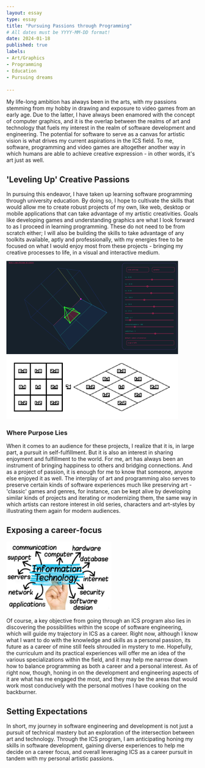 ```yaml
---
layout: essay
type: essay
title: "Pursuing Passions through Programming"
# All dates must be YYYY-MM-DD format!
date: 2024-01-18
published: true
labels:
- Art/Graphics
- Programming
- Education
- Pursuing dreams
  
---
```

My life-long ambition has always been in the arts, with my passions stemming from my hobby in drawing and exposure to video games from an early age. Due to the latter, I have always been enamored with the concept of computer graphics, and it is the overlap between the realms of art and technology that fuels my interest in the realm of software development and engineering. The potential for software to serve as a canvas for artistic vision is what drives my current aspirations in the ICS field. To me, software, programming and video games are altogether another way in which humans are able to achieve creative expression - in other words, it's art just as well.

## 'Leveling Up' Creative Passions

In pursuing this endeavor, I have taken up learning software programming through university education. By doing so, I hope to cultivate the skills that would allow me to create robust projects of my own, like web, desktop or mobile applications that can take advantage of my artistic creativities. Goals like developing games and understanding graphics are what I look forward to as I proceed in learning programming. These do not need to be from scratch either; I will also be building the skills to take advantage of any toolkits available, aptly and professionally, with my energies free to be focused on what I would enjoy most from these projects - bringing my creative processes to life, in a visual and interactive medium.

<div class="text-center pe-4">
      <img width="450px" 
         src="../img/pursuing-passions-programming/3d-graphics-rendering.png" >
      <img width="450px" 
         src="../img/pursuing-passions-programming/isometric-grid.png" >
</div>


### Where Purpose Lies

When it comes to an audience for these projects, I realize that it is, in large part, a pursuit in self-fulfillment. But it is also an interest in sharing enjoyment and fulfillment to the world. For me, art has always been an instrument of bringing happiness to others and bridging connections. And as a project of passion, it is enough for me to know that someone, anyone else enjoyed it as well. The interplay of art and programming also serves to preserve certain kinds of software experiences much like preserving art - 'classic' games and genres, for instance, can be kept alive by developing similar kinds of projects and iterating or modernizing them, the same way in which artists can restore interest in old series, characters and art-styles by illustrating them again for modern audiences.

## Exposing a career-focus

<img width="275px" 
     class="rounded float-end pe-4" 
     src="../img/pursuing-passions-programming/ics-specializations.jpg" >

Of course, a key objective from going through an ICS program also lies in discovering the possibilities within the scope of software engineering, which will guide my trajectory in ICS as a career. Right now, although I know what I want to do with the knowledge and skills as a personal passion, its future as a career of mine still feels shrouded in mystery to me. Hopefully, the curriculum and its practical experiences will offer me an idea of the various specializations within the field, and it may help me narrow down how to balance programming as both a career and a personal interest. As of right now, though, honing in on the development and engineering aspects of it are what has me engaged the most, and they may be the areas that would work most conducively with the personal motives I have cooking on the backburner.

## Setting Expectations

In short, my journey in software engineering and development is not just a pursuit of technical mastery but an exploration of the intersection between art and technology. Through the ICS program, I am anticipating honing my skills in software development, gaining diverse experiences to help me decide on a career focus, and overall leveraging ICS as a career pursuit in tandem with my personal artistic passions.

